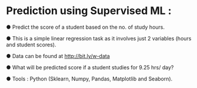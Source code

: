 # Prediction using Supervised ML :

● Predict the score of a student based on the no. of study hours.

● This is a simple linear regression task as it involves just 2 variables (hours and student scores).

● Data can be found at http://bit.ly/w-data

● What will be predicted score if a student studies for 9.25 hrs/ day? 

● Tools : Python (Sklearn, Numpy, Pandas, Matplotlib and Seaborn).
